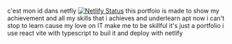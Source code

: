 c'est mon id dans netfly 
[![Netlify Status](https://api.netlify.com/api/v1/badges/d1fe5192-07f8-42f8-baf4-549b83b4c18f/deploy-status)](https://app.netlify.com/projects/aandreasportfolio/deploys)
this portfoio is made to show my achievement and all my skills that i achieves and underlearn apt now i can't stop to learn cause my love on IT make me to be skillful 
it's just a portfolio i use react vite with typescript to buil it 
and deploy with netlify 
